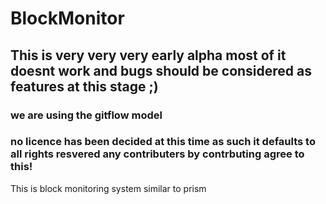 # BlockMonitor
## This is very very very early alpha most of it doesnt work and bugs should be considered as features at this stage ;)
### we are using the gitflow model
### no licence has been decided at this time as such it defaults to all rights resvered any contributers by contrbuting agree to this!
This is block monitoring system similar to prism
